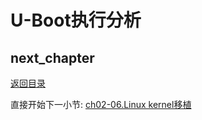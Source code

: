 # U-Boot执行分析

## next_chapter

[返回目录](./SUMMARY.md)

直接开始下一小节: [ch02-06.Linux kernel移植](./ch02-06.kernel_transplate.md)
